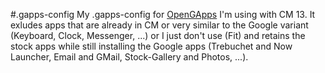 #.gapps-config
My .gapps-config for [OpenGApps](http://github.com/opengapps/opengapps) I'm using with CM 13. It exludes apps that are already in CM or very similar to the 
Google variant (Keyboard, Clock, Messenger, ...) or I just don't use (Fit) and retains the stock apps while still
installing the Google apps (Trebuchet and Now Launcher, Email and GMail, Stock-Gallery and Photos, ...).
